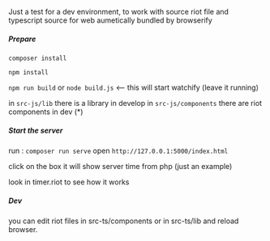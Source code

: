 
Just a test for a dev environment, to work with source riot file and typescript source for web aumetically bundled by browserify

##### Prepare

`composer install`

`npm install`

`npm run build` or `node build.js` <-- this will start watchify (leave it running)

in `src-js/lib` there is a library in develop
in `src-js/components` there are riot components in dev (*)

##### Start the server
run : `composer run serve`
open `http://127.0.0.1:5000/index.html`

click on the box it will show server time from php (just an example)

look in timer.riot to see how it works

##### Dev

you can edit riot files in src-ts/components or in src-ts/lib and reload browser.
